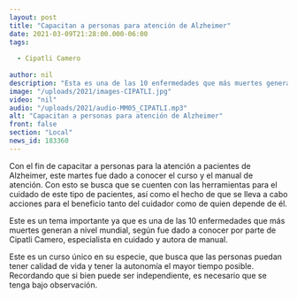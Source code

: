 ```yaml
---
layout: post
title: "Capacitan a personas para atención de Alzheimer"
date: 2021-03-09T21:28:00.000-06:00
tags:
  
  - Cipatli Camero
  
author: nil
description: "Esta es una de las 10 enfermedades que más muertes generan a nivel mundial."
image: "/uploads/2021/images-CIPATLI.jpg"
video: "nil"
audio: "/uploads/2021/audio-MM05_CIPATLI.mp3"
alt: "Capacitan a personas para atención de Alzheimer"
front: false
section: "Local"
news_id: 183360
---
```


Con el fin de capacitar a personas para la atención a pacientes de Alzheimer, este martes fue dado a conocer el curso y el manual de atención. Con esto se busca que se cuenten con las herramientas para el cuidado de este tipo de pacientes, así como el hecho de que se lleva a cabo acciones para el beneficio tanto del cuidador como de quien depende de él.

Este es un tema importante ya que es una de las 10 enfermedades que más muertes generan a nivel mundial, según fue dado a conocer por parte de Cipatli Camero, especialista en cuidado y autora de manual.

Este es un curso único en su especie, que busca que las personas puedan tener calidad de vida y tener la autonomía el mayor tiempo posible. Recordando que si bien puede ser independiente, es necesario que se tenga bajo observación.
